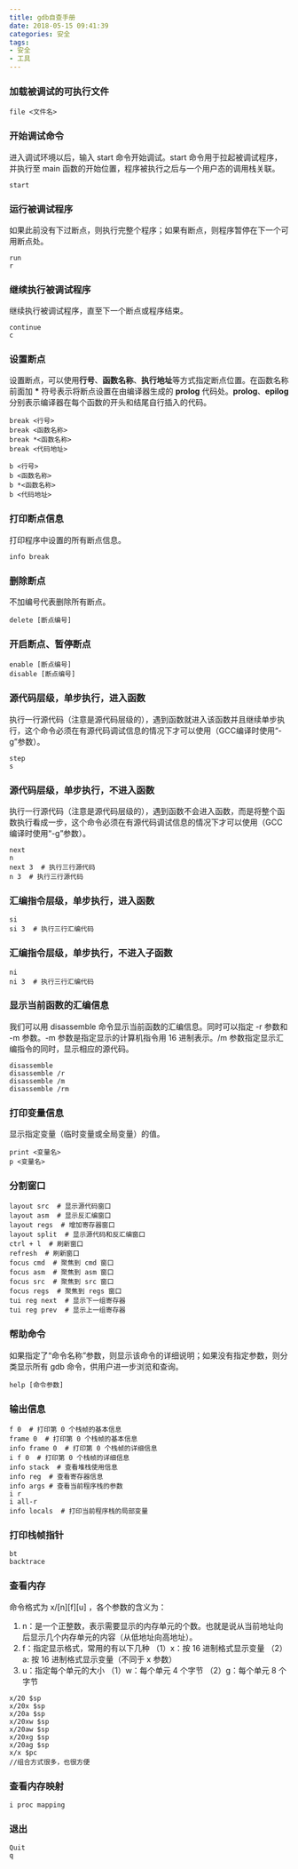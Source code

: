 ```yaml
---
title: gdb自查手册
date: 2018-05-15 09:41:39
categories: 安全
tags:
- 安全
- 工具
---
```


### 加载被调试的可执行文件
```
file <文件名> 
```

### 开始调试命令
进入调试环境以后，输入 start 命令开始调试。start 命令用于拉起被调试程序，并执行至 main 函数的开始位置，程序被执行之后与一个用户态的调用栈关联。
```
start
```

### 运行被调试程序
如果此前没有下过断点，则执行完整个程序；如果有断点，则程序暂停在下一个可用断点处。
```
run
r
```

### 继续执行被调试程序
继续执行被调试程序，直至下一个断点或程序结束。
```
continue
c
```

### 设置断点
设置断点，可以使用**行号**、**函数名称**、**执行地址**等方式指定断点位置。在函数名称前面加 **\*** 符号表示将断点设置在由编译器生成的 **prolog** 代码处。**prolog**、**epilog** 分别表示编译器在每个函数的开头和结尾自行插入的代码。
```
break <行号>
break <函数名称>
break *<函数名称>
break <代码地址>

b <行号>
b <函数名称>
b *<函数名称>
b <代码地址>
```

### 打印断点信息
打印程序中设置的所有断点信息。
```
info break
```

### 删除断点
不加编号代表删除所有断点。
```
delete [断点编号]
```

### 开启断点、暂停断点
```
enable [断点编号]
disable [断点编号]
```

### 源代码层级，单步执行，进入函数
执行一行源代码（注意是源代码层级的），遇到函数就进入该函数并且继续单步执行，这个命令必须在有源代码调试信息的情况下才可以使用（GCC编译时使用“-g”参数）。
```
step
s
```

### 源代码层级，单步执行，不进入函数
执行一行源代码（注意是源代码层级的），遇到函数不会进入函数，而是将整个函数执行看成一步，这个命令必须在有源代码调试信息的情况下才可以使用（GCC编译时使用“-g”参数）。
```
next
n
next 3  # 执行三行源代码
n 3  # 执行三行源代码
```

### 汇编指令层级，单步执行，进入函数
```
si
si 3  # 执行三行汇编代码
```

### 汇编指令层级，单步执行，不进入子函数
```
ni
ni 3  # 执行三行汇编代码
```

### 显示当前函数的汇编信息
我们可以用 disassemble 命令显示当前函数的汇编信息。同时可以指定 -r 参数和 -m 参数。-m 参数是指定显示的计算机指令用 16 进制表示。/m 参数指定显示汇编指令的同时，显示相应的源代码。
```
disassemble
disassemble /r
disassemble /m
disassemble /rm
```

### 打印变量信息
显示指定变量（临时变量或全局变量）的值。
```
print <变量名>
p <变量名>
```

### 分割窗口
```
layout src  # 显示源代码窗口
layout asm  # 显示反汇编窗口
layout regs  # 增加寄存器窗口
layout split  # 显示源代码和反汇编窗口
ctrl + l  # 刷新窗口
refresh  # 刷新窗口
focus cmd  # 聚焦到 cmd 窗口
focus asm  # 聚焦到 asm 窗口
focus src  # 聚焦到 src 窗口
focus regs  # 聚焦到 regs 窗口
tui reg next  # 显示下一组寄存器
tui reg prev  # 显示上一组寄存器
```

### 帮助命令
如果指定了“命令名称”参数，则显示该命令的详细说明；如果没有指定参数，则分类显示所有 gdb 命令，供用户进一步浏览和查询。
```
help [命令参数]
```

### 输出信息
```
f 0  # 打印第 0 个栈帧的基本信息
frame 0  # 打印第 0 个栈帧的基本信息
info frame 0  # 打印第 0 个栈帧的详细信息
i f 0  # 打印第 0 个栈帧的详细信息
info stack  # 查看堆栈使用信息
info reg  # 查看寄存器信息
info args # 查看当前程序栈的参数
i r
i all-r
info locals  # 打印当前程序栈的局部变量
```

### 打印栈帧指针
```
bt
backtrace
```

### 查看内存
命令格式为 x/[n][f][u] <addr>，各个参数的含义为：
1. n：是一个正整数，表示需要显示的内存单元的个数。也就是说从当前地址向后显示几个内存单元的内容（从低地址向高地址）。
2. f：指定显示格式，常用的有以下几种
（1）x：按 16 进制格式显示变量
（2）a: 按 16 进制格式显示变量（不同于 x 参数）
3. u：指定每个单元的大小
（1）w：每个单元 4 个字节
（2）g：每个单元 8 个字节

```
x/20 $sp
x/20x $sp
x/20a $sp
x/20xw $sp
x/20aw $sp
x/20xg $sp
x/20ag $sp
x/x $pc
//组合方式很多，也很方便
```

### 查看内存映射
```
i proc mapping
```

### 退出
```
Quit
q
```

